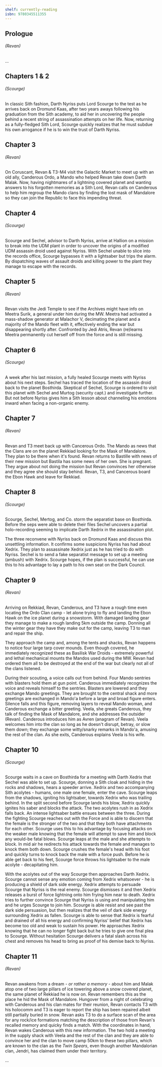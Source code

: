 ```yaml
---
shelf: currently-reading
isbn: 9780345511355
---
```


## Prologue
###### (Revan)

...

## Chapters 1 & 2
###### (Scourge)

In classic Sith fashion, Darth Nyriss puts Lord Scourge to the test as he arrives back on Dromund Kaas, after two years aways following his graduation from the Sith academy, to aid her in uncovering the people behind a recent string of assassination attempts on her life. Now, returning as a fully-fledged Sith Lord, Scourge quickly realizes that he must subdue his own arrogance if he is to win the trust of Darth Nyriss.

## Chapter 3
###### (Revan)

On Coruscant, Revan & T3-M4 visit the Galactic Market to meet up with an old ally, Canderous Ordo, a Mando who helped Revan take down Darth Malak. Now, having nightmares of a lightning covered planet and wanting answers to his forgotten memories as a Sith Lord, Revan calls on Canderous to help him regroup the Mando clans by finding the lost mask of Mandalore so they can join the Republic to face this impending threat.

## Chapter 4
###### (Scourge)

Scourge and Sechel, advisor to Darth Nyriss, arrive at Hallion on a mission to break into the UDM plant in order to uncover the origins of a modified UDM assassin droid used against Nyriss. With Sechel unable to slice into the records office, Scourge bypasses it with a lightsaber but trips the alarm. By dispatching waves of assault droids and killing power to the plant they manage to escape with the records.

## Chapter 5
###### (Revan)

Revan visits the Jedi Temple to see if the Archives might have info on Meetra Surik, a general under him during the MW. Meetra had activated a mass-shadow generator at Malachor V, decimating the planet and a majority of the Mando fleet with it, effectively ending the war but disappearing shortly after. Confronted by Jedi Atris, Revan (re)learns Meetra permanently cut herself off from the force and is still missing.

## Chapter 6
###### (Scourge)

A week after his last mission, a fully healed Scourge meets with Nyriss about his next steps. Sechel has traced the location of the assassin droid back to the planet Bosthirda. Skeptical of Sechel, Scourge is ordered to visit this planet with Sechel and Murtog (security capt.) and investigate further. But not before Nyriss gives him a Sith lesson about channeling his emotions inward when facing a non-organic enemy.

## Chapter 7
###### (Revan)

Revan and T3 meet back up with Cancerous Ordo. The Mando as news that the Clans are on the planet Rekkiad looking for the Mask of Mandalore. They plan to be there when it's found. Revan returns to Bastille with news of their new mission but Bastila has some news of her own. She is pregnant. They argue about not doing the mission but Revan convinces her otherwise and they agree she should stay behind. Revan, T3, and Cancerous board the Ebon Hawk and leave for Rekkiad.

## Chapter 8
###### (Scourge)

Scourge, Sechel, Mertog, and Co. storm the separatist base on Bosthirda. Before the seps were able to delete their files Sechel uncovers a partial holo-recording seeming to implicate Darth Xedrix in the assassination plot.

The three reconvene with Nyriss back on Dromund Kaas and discuss this unsettling information. It confirms some suspicions Nyriss has had about Xedrix. They plan to assassinate Xedrix just as he has tried to do with Nyriss. Sechel is to send a fake separatist message to set up a meeting (ambush) with Xedrix. Scourge hopes, if the plan is successful, he can use this to his advantage to lay a path to his own seat on the Dark Council.

## Chapter 9
###### (Revan)

Arriving on Rekkiad, Revan, Canderous, and T3 have a rough time even locating the Ordo Clan camp - let alone trying to fly and landing the Ebon Hawk on the ice planet during a snowstorm. With damaged landing gear they manage to make a rough landing 5km outside the camp. Donning all the winter gear they have they make out for the camp, leaving T3 to man and repair the ship.

They approach the camp and, among the tents and shacks, Revan happens to notice four large tarp cover mounds. Even though covered, he immediately recognized these as Basilisk War Droids - extremely powerful and lethal mechanical mounts the Mandos used during the MW. Revan had ordered them all to be destroyed at the end of the war but clearly not all of the clans listened.

During their scouting, a voice calls out from behind. Four Mando sentries with blasters hold them at gun point. Canderous immediately recognizes the voice and reveals himself to the sentries. Blasters are lowered and they exchange Mando greetings. They are brought to the central shack and more greetings are exchanged in Mando'a before a large and broad figure enters. Silence falls and this figure, removing layers to reveal Mando woman, and Canderous exchange a bitter greeting. Veela, she greats Canderous, they talk of finding the Mask of Mandalore, and she addresses the outsider (Revan). Canderous introduces him as Avren (anagram of Revan). Veela welcomes him into the clan so long as he doesn't disrupt, betray, or slow them down; they exchange some witty/snarky remarks in Mando'a, amusing the rest of the clan. As she exits, Canderous explains Veela is his wife.

## Chapter 10
###### (Scourge)

Scourge waits in a cave on Bosthirda for a meeting with Darth Xedrix that Sechel was able to set up. Scourge, donning a Sith cloak and hiding in the rocks and shadows, hears a speeder arrive. Xedrix and two accompanying Sith acolytes - humans, one male one female, enter the cave. Scourge leaps from the shadows, igniting his lightsaber, towards Xedrix who was trailing behind. In the split second before Scourge lands his blow, Xedrix quickly ignites his saber and blocks the attack. The two acolytes rush in as Xedrix falls back. An intense lightsaber battle ensues between the three. During the fighting Scourge reaches out with the Force and is able to discern that the female is the stronger of the two and that they both have attachments for each other. Scourge uses this to his advantage by focusing attacks on the weaker male knowing that the female will attempt to save him and block any would-be fatal blows. Scourge leaps at the male and she attempts to block. In mid air he redirects his attack towards the female and manages to knock them both down. Scourge crushes the female's head with his foot and quickly turns to knock back the male with a force push. Before he is able get back to his feet, Scourge force throws his lightsaber to the male acolyte - decapitating him.

With the acolytes out of the way Scourge then approaches Darth Xedrix. Scourge cannot sense any emotion coming from Xedrix whatsoever -  he is producing a shield of dark side energy. Xedrix attempts to persuade Scourge that Nyriss is the real enemy. Scourge dismisses it and then Xedrix releases a burst of force lightning onto him frying him near to death. Xedrix tries to further convince Scourge that Nyriss is using and manipulating him and he urges Scourge to join him. Scourge is able resist and see past the dark side persuasion, but then realizes that the veil of dark side energy surrounding Xedrix as fallen. Scourge is able to sense that Xedrix is fearful and drained of all his energy and confirming Nyriss' belief that Xedrix has become too old and weak to sustain his power. He approaches Xedrix knowing that he can no longer fight back but he tries to give one final plea to Scourge. Without hesitation Scourge delivers a fatal slash across his chest and removes his head to bring as proof of his demise back to Nyriss.

## Chapter 11
###### (Revan)

Revan awakens from a dream - _or rather a memory_ - about him and Malak atop one of two large pillars of ice towering above a snow covered planet, the same planet of Rekkiad he is now on. Revan remembers this as the place he hid the Mask of Mandalore. Hungover from a night of celebrating with Canderous and his clan mates for their reunion, Revan contacts T3 with his holocomm and T3 is eager to report the ship has been repaired albeit still partially buried in snow. Revan asks T3 to do a surface scan of the area for any rock/ice formations matching the description of those from Revan's recalled memory and quicky finds a match. With the coordinates in hand, Revan wakes Canderous with this new information. The two hold a meeting in the supply shack with Veela and the rest of the clan and they are able to convince her and the clan to move camp 50km to these two pillars, which are known to the clan as the _Twin Spears_, even though another Mandalorian clan, Jendri, has claimed them under their territory.

...
